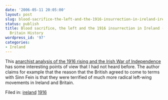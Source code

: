 ```yaml
---
date: '2006-05-11 20:05:00'
layout: post
slug: blood-sacrifice-the-left-and-the-1916-insurrection-in-ireland-ireland-britain-history
status: publish
title: Blood sacrifice, the left and the 1916 insurrection in Ireland - Ireland /
  Britain History
wordpress_id: '97'
categories:
- Ireland
---
```


This [anarchist analysis of the 1916 rising and the Irish War of Independence](http://www.anarkismo.net/newswire.php?story_id=2937) has some interesting points of view that I had not heard before.   The author claims for example that the reason that the British agreed to come to terms with Sinn Fein is that they were terrified of much more radical left-wing movements in Ireland and Britain.

Filed in: [ireland](http://www.flickr.com/photos/eob/tags/ireland) [1916](http://www.flickr.com/photos/eob/tags/1916) [](http://www.flickr.com/photos/eob/tags/)
